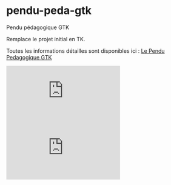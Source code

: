 # pendu-peda-gtk
Pendu pédagogique GTK

Remplace le projet initial en TK.

Toutes les informations détailles sont disponibles ici :
<a href="https://cbiot.fr/dokuwiki/doku.php?id=python:pendu-peda-gtk" target="_blank">Le Pendu Pedagogique GTK</a>

![alt text](https://cbiot.fr/dokuwiki/lib/exe/fetch.php?w=800&tok=ba8746&media=python:2020-03-10_11-45.png)
![alt text](https://cbiot.fr/dokuwiki/lib/exe/fetch.php?w=800&tok=08827a&media=python:2020-03-10_11-49.png)
